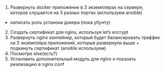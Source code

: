1) Развернуть docker приложение в 3 экземплярах на сервере, которое слушается на 3 разных портах (используем ansible)

- написать роль устаноки докера (пока убунту)




2) Создать сертификат для nginx, используя let’s encrypt
3) Развернуть  nginx  контейнер, который будет  балансировать траффик  на 3 экземпляра приложений, которые развернули выше + подкинуть сертификат (ansible используем)
4) Посмотре	else(есть?)
5) Установить дополнительный модуль для nginx и показать реализацию в nginx.conf
